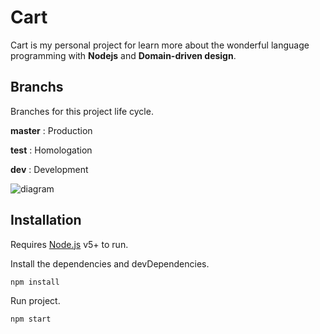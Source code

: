 # Cart

Cart is my personal project for learn more about the wonderful language programming with **Nodejs** and **Domain-driven design**.

## Branchs

Branches for this project life cycle.

**master** : Production

**test** : Homologation

**dev** : Development

![diagram](https://chart.googleapis.com/chart?cht=gv&chl=graph{dev--test;test--master})

## Installation

Requires [Node.js](https://nodejs.org/) v5+ to run.

Install the dependencies and devDependencies.
```
npm install
```

Run project.

```
npm start
```
